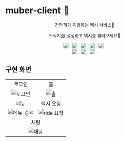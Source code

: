# muber-client 🚖

<p align="center">간편하게 이용하는 택시 서비스👋</p>
<p align="center">목적지를 설정하고 택시를 불러보세요🙋</p>

<p align="center">
  <img src="https://img.shields.io/badge/-html5-E34F26?style=for-the-badge&logo=html5&logoColor=white"> &nbsp
  <img src="https://img.shields.io/badge/-css3-1572B6?style=for-the-badge&logo=css3&logoColor=white"> &nbsp
  <img src="https://img.shields.io/badge/-javascript-F7DF1E?style=for-the-badge&logo=javascript&logoColor=white"> &nbsp
  <img src="https://img.shields.io/badge/-react-61DAFB?style=for-the-badge&logo=react&logoColor=white"> &nbsp 
  <img src="https://img.shields.io/badge/-typescript-3178C6?style=for-the-badge&logo=typescript&logoColor=white"> &nbsp <br/>
  <img src="https://img.shields.io/badge/-apollographql-311C87?style=for-the-badge&logo=apollographql&logoColor=white"> &nbsp
  <img src="https://img.shields.io/badge/-vite-646CFF?style=for-the-badge&logo=vite&logoColor=white"> &nbsp
  <img src="https://img.shields.io/badge/-styledcomponents-DB7093?style=for-the-badge&logo=styledcomponents&logoColor=white"> &nbsp
</p>  

  


## 구현 화면
<table>
  <tr>
    <td align="center">로그인</td>
    <td align="center">홈</td>
  </tr>
  <tr>
    <td align="center"><img src="https://github.com/KimMH853/muber-client/assets/100124429/661beb53-832a-4801-9def-048d89b69dfd" alt="로그인"></td>
    <td align="center"><img src="https://github.com/KimMH853/muber-client/assets/100124429/4fcda80a-d861-4f40-b50b-7311332e977c" alt="홈"></td>
  </tr>
  <tr>
    <td align="center">메뉴</td>
    <td align="center">택시 요청</td>
  </tr>
  <tr>
    <td align="center"><img src="https://github.com/KimMH853/muber-client/assets/100124429/aedc5eed-a28a-4745-b049-9199116ebcb4" alt="메뉴_승객"></td>
    <td align="center"><img src="https://github.com/KimMH853/muber-client/assets/100124429/a195799a-06d1-4b19-bffa-52c2f3c58dd1" alt="ride 요청"></td>
  </tr>
  <tr>
    <td colspan="2" align="center">채팅</td>
  </tr>
  <tr>
    <td colspan="2" align="center"><img src="https://github.com/KimMH853/muber-client/assets/100124429/555372cd-3cca-4e8e-839a-d6ec50076c8b" alt="채팅"></td>
  </tr>
</table>








